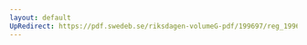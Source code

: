 ```yaml
---
layout: default
UpRedirect: https://pdf.swedeb.se/riksdagen-volumeG-pdf/199697/reg_199697/reg_199697_0021.pdf
---
```

